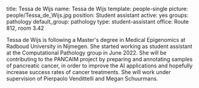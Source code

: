 title: Tessa de Wijs
name: Tessa de Wijs
template: people-single
picture: people/Tessa_de_Wijs.jpg 
position: Student assistant
active: yes
groups: pathology
default_group: pathology 
type: student-assistant 
office: Route 812, room 3.42

Tessa de Wijs is following a Master's degree in Medical Epigenomics at Radboud University in Nijmegen. She started working as student assistant at the Computational Pathology group in June 2022. She will be contributing to the PANCAIM project by preparing and annotating samples of pancreatic cancer, in order to improve the AI applications and hopefully increase success rates of cancer treatments. She will work under supervision of Pierpaolo Vendittelli and Megan Schuurmans. 
